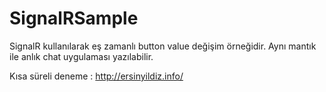 # SignalRSample

SignalR kullanılarak eş zamanlı button value değişim örneğidir. Aynı mantık ile anlık chat uygulaması yazılabilir.

Kısa süreli deneme : http://ersinyildiz.info/
